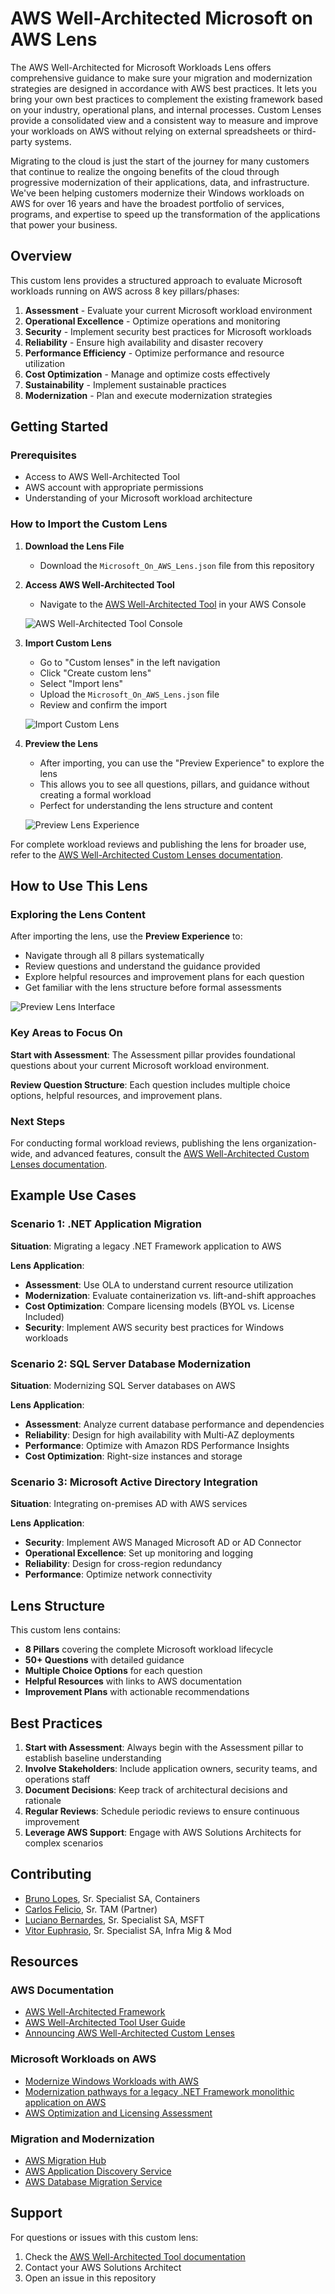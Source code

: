 # AWS Well-Architected Microsoft on AWS Lens

The AWS Well-Architected for Microsoft Workloads Lens offers comprehensive guidance to make sure your migration and modernization strategies are designed in accordance with AWS best practices. It lets you bring your own best practices to complement the existing framework based on your industry, operational plans, and internal processes. Custom Lenses provide a consolidated view and a consistent way to measure and improve your workloads on AWS without relying on external spreadsheets or third-party systems.

Migrating to the cloud is just the start of the journey for many customers that continue to realize the ongoing benefits of the cloud through progressive modernization of their applications, data, and infrastructure. We've been helping customers modernize their Windows workloads on AWS for over 16 years and have the broadest portfolio of services, programs, and expertise to speed up the transformation of the applications that power your business.

## Overview

This custom lens provides a structured approach to evaluate Microsoft workloads running on AWS across 8 key pillars/phases:

1. **Assessment** - Evaluate your current Microsoft workload environment
2. **Operational Excellence** - Optimize operations and monitoring
3. **Security** - Implement security best practices for Microsoft workloads
4. **Reliability** - Ensure high availability and disaster recovery
5. **Performance Efficiency** - Optimize performance and resource utilization
6. **Cost Optimization** - Manage and optimize costs effectively
7. **Sustainability** - Implement sustainable practices
8. **Modernization** - Plan and execute modernization strategies

## Getting Started

### Prerequisites

- Access to AWS Well-Architected Tool
- AWS account with appropriate permissions
- Understanding of your Microsoft workload architecture

### How to Import the Custom Lens

1. **Download the Lens File**
   - Download the `Microsoft_On_AWS_Lens.json` file from this repository

2. **Access AWS Well-Architected Tool**
   - Navigate to the [AWS Well-Architected Tool](https://console.aws.amazon.com/wellarchitected/) in your AWS Console
   
   ![AWS Well-Architected Tool Console](images/wa-tool-console.png)

3. **Import Custom Lens**
   - Go to "Custom lenses" in the left navigation
   - Click "Create custom lens"
   - Select "Import lens" 
   - Upload the `Microsoft_On_AWS_Lens.json` file
   - Review and confirm the import

   ![Import Custom Lens](images/import-custom-lens.png)

4. **Preview the Lens**
   - After importing, you can use the "Preview Experience" to explore the lens
   - This allows you to see all questions, pillars, and guidance without creating a formal workload
   - Perfect for understanding the lens structure and content

   ![Preview Lens Experience](images/preview-lens.png)

For complete workload reviews and publishing the lens for broader use, refer to the [AWS Well-Architected Custom Lenses documentation](https://docs.aws.amazon.com/wellarchitected/latest/userguide/lenses-custom.html).

## How to Use This Lens

### Exploring the Lens Content
After importing the lens, use the **Preview Experience** to:
- Navigate through all 8 pillars systematically
- Review questions and understand the guidance provided
- Explore helpful resources and improvement plans for each question
- Get familiar with the lens structure before formal assessments

![Preview Lens Interface](images/preview-interface.png)

### Key Areas to Focus On

**Start with Assessment**: The Assessment pillar provides foundational questions about your current Microsoft workload environment.

**Review Question Structure**: Each question includes multiple choice options, helpful resources, and improvement plans.

### Next Steps
For conducting formal workload reviews, publishing the lens organization-wide, and advanced features, consult the [AWS Well-Architected Custom Lenses documentation](https://docs.aws.amazon.com/wellarchitected/latest/userguide/lenses-custom.html).

## Example Use Cases

### Scenario 1: .NET Application Migration
**Situation**: Migrating a legacy .NET Framework application to AWS

**Lens Application**:
- **Assessment**: Use OLA to understand current resource utilization
- **Modernization**: Evaluate containerization vs. lift-and-shift approaches
- **Cost Optimization**: Compare licensing models (BYOL vs. License Included)
- **Security**: Implement AWS security best practices for Windows workloads

### Scenario 2: SQL Server Database Modernization
**Situation**: Modernizing SQL Server databases on AWS

**Lens Application**:
- **Assessment**: Analyze current database performance and dependencies
- **Reliability**: Design for high availability with Multi-AZ deployments
- **Performance**: Optimize with Amazon RDS Performance Insights
- **Cost Optimization**: Right-size instances and storage

### Scenario 3: Microsoft Active Directory Integration
**Situation**: Integrating on-premises AD with AWS services

**Lens Application**:
- **Security**: Implement AWS Managed Microsoft AD or AD Connector
- **Operational Excellence**: Set up monitoring and logging
- **Reliability**: Design for cross-region redundancy
- **Performance**: Optimize network connectivity

## Lens Structure

This custom lens contains:
- **8 Pillars** covering the complete Microsoft workload lifecycle
- **50+ Questions** with detailed guidance
- **Multiple Choice Options** for each question
- **Helpful Resources** with links to AWS documentation
- **Improvement Plans** with actionable recommendations

## Best Practices

1. **Start with Assessment**: Always begin with the Assessment pillar to establish baseline understanding
2. **Involve Stakeholders**: Include application owners, security teams, and operations staff
3. **Document Decisions**: Keep track of architectural decisions and rationale
4. **Regular Reviews**: Schedule periodic reviews to ensure continuous improvement
5. **Leverage AWS Support**: Engage with AWS Solutions Architects for complex scenarios

## Contributing

* [Bruno Lopes](https://www.linkedin.com/in/blopesinfo/), Sr. Specialist SA, Containers
* [Carlos Felicio](https://www.linkedin.com/in/cafeliciobrz/), Sr. TAM (Partner)
* [Luciano Bernardes](https://www.linkedin.com/in/lucianobernardes/), Sr. Specialist SA, MSFT
* [Vitor Euphrasio](https://www.linkedin.com/in/vitoreuphrasio/), Sr. Specialist SA, Infra Mig & Mod

## Resources

### AWS Documentation
* [AWS Well-Architected Framework](https://aws.amazon.com/architecture/well-architected/)
* [AWS Well-Architected Tool User Guide](https://docs.aws.amazon.com/wellarchitected/latest/userguide/)
* [Announcing AWS Well-Architected Custom Lenses](https://aws.amazon.com/blogs/aws/well-architected-custom-lenses-internal-best-practices/)

### Microsoft Workloads on AWS
* [Modernize Windows Workloads with AWS](https://aws.amazon.com/windows/modernization/)
* [Modernization pathways for a legacy .NET Framework monolithic application on AWS](https://aws.amazon.com/blogs/architecture/modernization-pathways-for-a-legacy-net-framework-monolithic-application-on-aws/)
* [AWS Optimization and Licensing Assessment](https://aws.amazon.com/windows/optimization-and-licensing-assessment/)

### Migration and Modernization
* [AWS Migration Hub](https://aws.amazon.com/migration-hub/)
* [AWS Application Discovery Service](https://aws.amazon.com/application-discovery/)
* [AWS Database Migration Service](https://aws.amazon.com/dms/)

## Support

For questions or issues with this custom lens:
1. Check the [AWS Well-Architected Tool documentation](https://docs.aws.amazon.com/wellarchitected/)
2. Contact your AWS Solutions Architect
3. Open an issue in this repository
